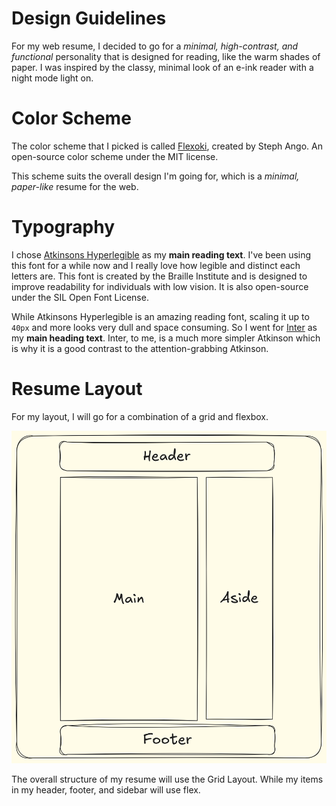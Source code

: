 # Design Guidelines

For my web resume, I decided to go for a _minimal, high-contrast, and functional_ personality that is designed for reading, like the warm shades of paper. I was inspired by the classy, minimal look of an e-ink reader with a night mode light on.

# Color Scheme

The color scheme that I picked is called [Flexoki](https://stephango.com/flexoki), created by Steph Ango. An open-source color scheme under the MIT license.

This scheme suits the overall design I'm going for, which is a _minimal, paper-like_ resume for the web.

# Typography

I chose [Atkinsons Hyperlegible](https://www.brailleinstitute.org/freefont/) as my **main reading text**. I've been using this font for a while now and I really love how legible and distinct each letters are. This font is created by the Braille Institute and is designed to improve readability for individuals with low vision. It is also open-source under the SIL Open Font License.

While Atkinsons Hyperlegible is an amazing reading font, scaling it up to `40px` and more looks very dull and space consuming. So I went for [Inter](https://rsms.me/inter/) as my **main heading text**. Inter, to me, is a much more simpler Atkinson which is why it is a good contrast to the attention-grabbing Atkinson.

# Resume Layout

For my layout, I will go for a combination of a grid and flexbox.

![Wireframe of my resume layout](images/resume_layout_sketch.png)

The overall structure of my resume will use the Grid Layout. While my items in my header, footer, and sidebar will use flex.
